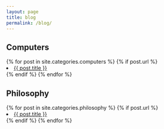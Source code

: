 ```yaml
---
layout: page
title: blog
permalink: /blog/
---
```


<div class="layout">
<article class="card neumorphism-card-big" id="computers-blog" >
  <h1 class="title">Computers</h1>
  {% for post in site.categories.computers %}
    {% if post.url %}
        <li><a href="{{ post.url }}">{{ post.title }}</a></li>
    {% endif %}
  {% endfor %}
</article>
<article class="card neumorphism-card-big" id="philosophy-blog" >
  <h1 class="title">Philosophy</h1>
  {% for post in site.categories.philosophy %}
    {% if post.url %}
        <li><a href="{{ post.url }}">{{ post.title }}</a></li>
    {% endif %}
  {% endfor %}
</article>
</div>
